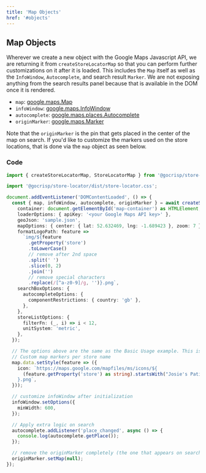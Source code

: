 ```yaml
---
title: 'Map Objects'
href: '#objects'
---
```


## Map Objects

Wherever we create a new object with the Google Maps Javascript API, we are returning it from `createStoreLocatorMap` so that you can perform further customizations on it after it is loaded. This includes the `Map` itself as well as the `InfoWindow`, `Autocomplete`, and search result `Marker`. We are not exposing anything from the search results panel because that is available in the DOM once it is rendered.

- `map`: [google.maps.Map](https://developers.google.com/maps/documentation/javascript/reference/map?hl=en#Map)
- `infoWindow`: [google.maps.InfoWindow](https://developers.google.com/maps/documentation/javascript/reference/info-window)
- `autocomplete`: [google.maps.places.Autocomplete](https://developers.google.com/maps/documentation/javascript/places-autocomplete)
- `originMarker`: [google.maps.Marker](https://developers.google.com/maps/documentation/javascript/markers)

Note that the `originMarker` is the pin that gets placed in the center of the map on search. If you'd like to customize the markers used on the store locations, that is done via the `map` object as seen below.

### Code

```TypeScript
import { createStoreLocatorMap, StoreLocatorMap } from '@gocrisp/store-locator';

import '@gocrisp/store-locator/dist/store-locator.css';

document.addEventListener('DOMContentLoaded', () => {
  const { map, infoWindow, autocomplete, originMarker } = await createStoreLocatorMap({
    container: document.getElementById('map-container') as HTMLElement,
    loaderOptions: { apiKey: '<your Google Maps API key>' },
    geoJson: 'sample.json',
    mapOptions: { center: { lat: 52.632469, lng: -1.689423 }, zoom: 7 },
    formatLogoPath: feature =>
      `img/${feature
        .getProperty('store')
        .toLowerCase()
        // remove after 2nd space
        .split(' ')
        .slice(0, 2)
        .join('')
        // remove special characters
        .replace(/[^a-z0-9]/g, '')}.png`,
    searchBoxOptions: {
      autocompleteOptions: {
        componentRestrictions: { country: 'gb' },
      },
    },
    storeListOptions: {
      filterFn: (_, i) => i < 12,
      unitSystem: 'metric',
    },
  });

  // The options above are the same as the Basic Usage example. This is where the fun happens:
  // Custom map markers per store name
  map.data.setStyle(feature => ({
    icon: `https://maps.google.com/mapfiles/ms/icons/${
      (feature.getProperty('store') as string).startsWith("Josie's Patisserie") ? 'orange' : 'green'
    }.png`,
  }));

  // customize infoWindow after initialization
  infoWindow.setOptions({
    minWidth: 600,
  });

  // Apply extra logic on search
  autocomplete.addListener('place_changed', async () => {
    console.log(autocomplete.getPlace());
  });

  // remove the originMarker completely (the one that appears on search)
  originMarker.setMap(null);
});
```





